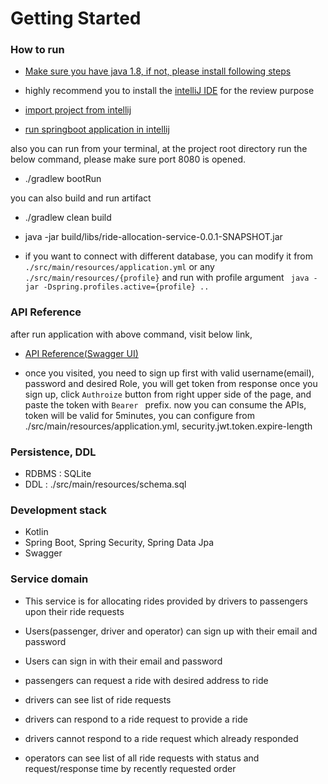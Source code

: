 # Getting Started

### How to run
* [Make sure you have java 1.8, if not, please install following steps](https://medium.com/w-logs/installing-java-11-on-macos-with-homebrew-7f73c1e9fadfhttps://www3.ntu.edu.sg/home/ehchua/programming/howto/JDK_Howto.html)

* highly recommend you to install the [intelliJ IDE](https://www.jetbrains.com/idea/download) for the review purpose

* [import project from intellij](https://www.youtube.com/watch?v=wQyDk4Ji1Gk)

* [run springboot application in intellij](https://blog.jetbrains.com/idea/2018/04/spring-and-spring-boot-in-intellij-idea-2018-1/)

also you can run from your terminal, at the project root directory run the below command, please make sure port 8080 is opened.
* ./gradlew bootRun

you can also build and run artifact
* ./gradlew clean build
* java -jar build/libs/ride-allocation-service-0.0.1-SNAPSHOT.jar

* if you want to connect with different database, you can modify it from `./src/main/resources/application.yml`
or any `./src/main/resources/{profile}` and run with profile argument ` java -jar -Dspring.profiles.active={profile} ..`

### API Reference
after run application with above command, visit below link,
* [API Reference(Swagger UI)](http://localhost:8080/swagger-ui.html)

* once you visited, you need to sign up first with valid username(email), password and desired Role,
you will get token from response once you sign up, click `Authroize` button from right upper side of the page,
and paste the token with `Bearer ` prefix. now you can consume the APIs, token will be valid for 5minutes,
you can configure from ./src/main/resources/application.yml, security.jwt.token.expire-length

### Persistence, DDL
* RDBMS : SQLite
* DDL : ./src/main/resources/schema.sql

### Development stack
* Kotlin
* Spring Boot, Spring Security, Spring Data Jpa
* Swagger

### Service domain

* This service is for allocating rides provided by drivers to passengers upon their ride requests

* Users(passenger, driver and operator) can sign up with their email and password

* Users can sign in with their email and password

* passengers can request a ride with desired address to ride

* drivers can see list of ride requests

* drivers can respond to a ride request to provide a ride

* drivers cannot respond to a ride request which already responded

* operators can see list of all ride requests with status and request/response time by recently requested order
